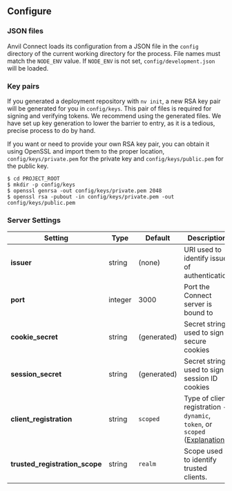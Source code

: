 ## Configure

### JSON files

Anvil Connect loads its configuration from a JSON file in the `config`
directory of the current working directory for the process. File names must
match the `NODE_ENV` value. If `NODE_ENV` is not set, `config/development.json`
will be loaded.

### Key pairs

If you generated a deployment repository with `nv init`, a new RSA key pair
will be generated for you in `config/keys`. This pair of files is required for
signing and verifying tokens. We recommend using the generated files. We have
set up key generation to lower the barrier to entry, as it is a tedious,
precise process to do by hand.

If you want or need to provide your own RSA key pair, you can obtain it using
OpenSSL and import them to the proper location, `config/keys/private.pem` for
the private key and `config/keys/public.pem` for the public key.

```
$ cd PROJECT_ROOT
$ mkdir -p config/keys
$ openssl genrsa -out config/keys/private.pem 2048
$ openssl rsa -pubout -in config/keys/private.pem -out config/keys/public.pem
```

### Server Settings

Setting | Type | Default | Description
------- | ---- | ------- | -----------
**issuer** | string | (none) | URI used to identify issuer of authentication
**port** | integer | 3000 | Port the Connect server is bound to
**cookie_secret** | string | (generated) | Secret string used to sign secure cookies
**session_secret** | string | (generated) | Secret string used to sign session ID cookies
**client_registration** | string | `scoped` | Type of client registration - `dynamic`, `token`, or `scoped` ([Explanation](../clients.md#registration))
**trusted_registration_scope** | string | `realm` | Scope used to identify trusted clients.
